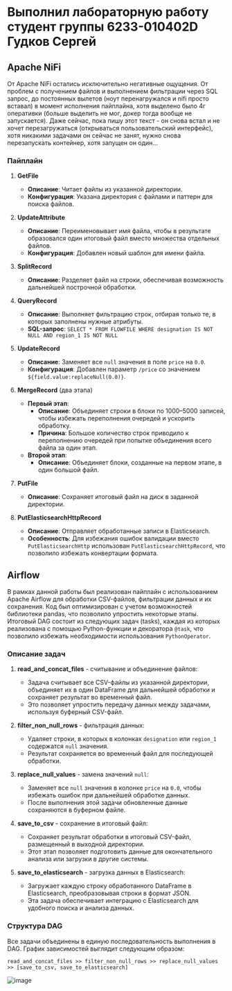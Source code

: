 # Выполнил лабораторную работу студент группы 6233-010402D Гудков Сергей

## Apache NiFi

От Apache NiFi остались исключительно негативные ощущения. От проблем с получением файлов и выполнением фильтрации через SQL запрос, до постоянных вылетов (ноут перенагружался и nifi просто вставал) в момент исполнения пайплайна, хотя выделено было 4г оперативки (больше выделить не мог, докер тогда вообще не запускается). Даже сейчас, пока пишу этот текст - он снова встал и не хочет перезагружаться (открываться пользовательский интерфейс), хотя никакими задачами он сейчас не занят, нужно снова перезапускать контейнер, хотя запущен он один... 

### Пайплайн

1. **GetFile**
   - **Описание**: Читает файлы из указанной директории.
   - **Конфигурация**: Указана директория с файлами и паттерн для поиска файлов.

2. **UpdateAttribute**
   - **Описание**: Переименовывает имя файла, чтобы в результате образовался один итоговый файл вместо множества отдельных файлов.
   - **Конфигурация**: Добавлен новый шаблон для имени файла.

3. **SplitRecord**
   - **Описание**: Разделяет файл на строки, обеспечивая возможность дальнейшей построчной обработки.

4. **QueryRecord**
   - **Описание**: Выполняет фильтрацию строк, отбирая только те, в которых заполнены нужные атрибуты.
   - **SQL-запрос**: `SELECT * FROM FLOWFILE WHERE designation IS NOT NULL AND region_1 IS NOT NULL`

5. **UpdateRecord**
   - **Описание**: Заменяет все `null` значения в поле `price` на `0.0`.
   - **Конфигурация**: Добавлен параметр `/price` со значением `${field.value:replaceNull(0.0)}`.

6. **MergeRecord** (два этапа)
   - **Первый этап**: 
     - **Описание**: Объединяет строки в блоки по 1000–5000 записей, чтобы избежать переполнения очередей и ускорить обработку.
     - **Причина**: Большое количество строк приводило к переполнению очередей при попытке объединения всего файла за один этап.
   - **Второй этап**: 
     - **Описание**: Объединяет блоки, созданные на первом этапе, в один большой файл.

7. **PutFile**
   - **Описание**: Сохраняет итоговый файл на диск в заданной директории.

8. **PutElasticsearchHttpRecord**
   - **Описание**: Отправляет обработанные записи в Elasticsearch.
   - **Особенность**: Для избежания ошибок валидации вместо `PutElasticsearchHttp` использован `PutElasticsearchHttpRecord`, что позволило избежать конвертации формата.

  ## Airflow

В рамках данной работы был реализован пайплайн с использованием Apache Airflow для обработки CSV-файлов, фильтрации данных и их сохранения. Код был оптимизирован с учетом возможностей библиотеки pandas, что позволило упростить некоторые этапы. Итоговый DAG состоит из следующих задач (tasks), каждая из которых реализована с помощью Python-функции и декоратора `@task`, что позволило избежать необходимости использования `PythonOperator`.

### Описание задач

1. **read_and_concat_files** - считывание и объединение файлов:
   - Задача считывает все CSV-файлы из указанной директории, объединяет их в один DataFrame для дальнейшей обработки и сохраняет результат во временный файл.
   - Это позволяет упростить передачу данных между задачами, используя буферный CSV-файл.

2. **filter_non_null_rows** - фильтрация данных:
   - Удаляет строки, в которых в колонках `designation` или `region_1` содержатся `null` значения.
   - Результат сохраняется во временный файл для последующей обработки.

3. **replace_null_values** - замена значений `null`:
   - Заменяет все `null` значения в колонке `price` на `0.0`, чтобы избежать ошибок при дальнейшей обработке данных.
   - После выполнения этой задачи обновленные данные сохраняются в буферном файле.

4. **save_to_csv** - сохранение в итоговый файл:
   - Сохраняет результат обработки в итоговый CSV-файл, размещенный в выходной директории.
   - Этот этап позволяет подготовить данные для окончательного анализа или загрузки в другие системы.

5. **save_to_elasticsearch** - загрузка данных в Elasticsearch:
   - Загружает каждую строку обработанного DataFrame в Elasticsearch, преобразовывая строки в формат JSON.
   - Эта задача обеспечивает интеграцию с Elasticsearch для удобного поиска и анализа данных.

### Структура DAG

Все задачи объединены в единую последовательность выполнения в DAG. График зависимостей выглядит следующим образом:

```plaintext
read_and_concat_files >> filter_non_null_rows >> replace_null_values >> [save_to_csv, save_to_elasticsearch]
```
  
![image](https://github.com/user-attachments/assets/f4a433dc-0157-4be4-b90b-c6e92f94c669)



